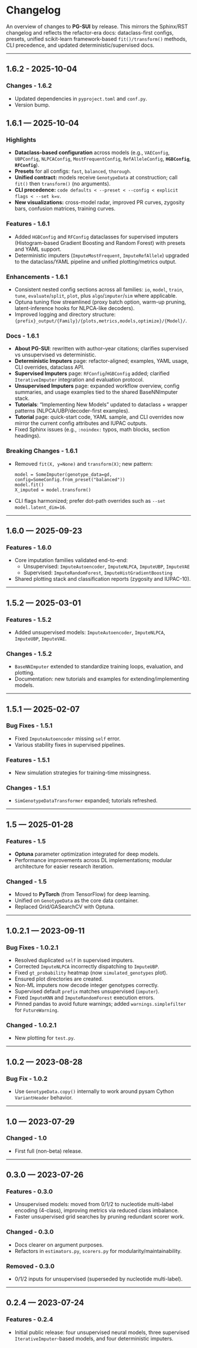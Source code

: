 # Changelog

An overview of changes to **PG-SUI** by release. This mirrors the Sphinx/RST changelog and reflects the refactor-era docs: dataclass-first configs, presets, unified scikit-learn framework-based `fit()/transform()` methods, CLI precedence, and updated deterministic/supervised docs.

---

## 1.6.2 - 2025-10-04

### Changes - 1.6.2

- Updated dependencies in ``pyproject.toml`` and ``conf.py``.
- Version bump.

## 1.6.1 — 2025-10-04

### Highlights

- **Dataclass-based configuration** across models (e.g., `VAEConfig`, `UBPConfig`, `NLPCAConfig`, `MostFrequentConfig`, `RefAlleleConfig`, **`HGBConfig`**, **`RFConfig`**).
- **Presets** for all configs: `fast`, `balanced`, `thorough`.
- **Unified contract:** models receive `GenotypeData` at construction; call `fit()` then `transform()` (no arguments).
- **CLI precedence:** `code defaults < --preset < --config < explicit flags < --set k=v`.
- **New visualizations:** cross-model radar, improved PR curves, zygosity bars, confusion matrices, training curves.

### Features - 1.6.1

- Added `HGBConfig` and `RFConfig` dataclasses for supervised imputers (Histogram-based Gradient Boosting and Random Forest) with presets and YAML support.
- Deterministic imputers (`ImputeMostFrequent`, `ImputeRefAllele`) upgraded to the dataclass/YAML pipeline and unified plotting/metrics output.

### Enhancements - 1.6.1

- Consistent nested config sections across all families: `io`, `model`, `train`, `tune`, `evaluate`/`split`, `plot`, plus `algo`/`imputer`/`sim` where applicable.
- Optuna tuning flow streamlined (proxy batch option, warm-up pruning, latent-inference hooks for NLPCA-like decoders).
- Improved logging and directory structure: `{prefix}_output/{Family}/{plots,metrics,models,optimize}/{Model}/`.

### Docs - 1.6.1

- **About PG-SUI**: rewritten with author–year citations; clarifies supervised vs unsupervised vs deterministic.
- **Deterministic Imputers** page: refactor-aligned; examples, YAML usage, CLI overrides, dataclass API.
- **Supervised Imputers** page: `RFConfig`/`HGBConfig` added; clarified `IterativeImputer` integration and evaluation protocol.
- **Unsupervised Imputers** page: expanded workflow overview, config summaries, and usage examples tied to the shared BaseNNImputer stack.
- **Tutorials**: “Implementing New Models” updated to dataclass + wrapper patterns (NLPCA/UBP/decoder-first examples).
- **Tutorial** page: quick-start code, YAML sample, and CLI overrides now mirror the current config attributes and IUPAC outputs.
- Fixed Sphinx issues (e.g., `:noindex:` typos, math blocks, section headings).

### Breaking Changes - 1.6.1

- Removed `fit(X, y=None)` and `transform(X)`; new pattern:

      model = SomeImputer(genotype_data=gd, config=SomeConfig.from_preset("balanced"))
      model.fit()
      X_imputed = model.transform()

- CLI flags harmonized; prefer dot-path overrides such as `--set model.latent_dim=16`.

---

## 1.6.0 — 2025-09-23

### Features - 1.6.0

- Core imputation families validated end-to-end:
  - Unsupervised: `ImputeAutoencoder`, `ImputeNLPCA`, `ImputeUBP`, `ImputeVAE`
  - Supervised: `ImputeRandomForest`, `ImputeHistGradientBoosting`
- Shared plotting stack and classification reports (zygosity and IUPAC-10).

---

## 1.5.2 — 2025-03-01

### Features - 1.5.2

- Added unsupervised models: `ImputeAutoencoder`, `ImputeNLPCA`, `ImputeUBP`, `ImputeVAE`.

### Changes - 1.5.2

- `BaseNNImputer` extended to standardize training loops, evaluation, and plotting.
- Documentation: new tutorials and examples for extending/implementing models.

---

## 1.5.1 — 2025-02-07

### Bug Fixes - 1.5.1

- Fixed `ImputeAutoencoder` missing `self` error.
- Various stability fixes in supervised pipelines.

### Features - 1.5.1

- New simulation strategies for training-time missingness.

### Changes - 1.5.1

- `SimGenotypeDataTransformer` expanded; tutorials refreshed.

---

## 1.5 — 2025-01-28

### Features - 1.5

- **Optuna** parameter optimization integrated for deep models.
- Performance improvements across DL implementations; modular architecture for easier research iteration.

### Changed - 1.5

- Moved to **PyTorch** (from TensorFlow) for deep learning.
- Unified on `GenotypeData` as the core data container.
- Replaced Grid/GASearchCV with Optuna.

---

## 1.0.2.1 — 2023-09-11

### Bug Fixes - 1.0.2.1

- Resolved duplicated `self` in supervised imputers.
- Corrected `ImputeNLPCA` incorrectly dispatching to `ImputeUBP`.
- Fixed `gt_probability` heatmap (now `simulated_genotypes` plot).
- Ensured plot directories are created.
- Non-ML imputers now decode integer genotypes correctly.
- Supervised default `prefix` matches unsupervised (`imputer`).
- Fixed `ImputeKNN` and `ImputeRandomForest` execution errors.
- Pinned pandas to avoid future warnings; added `warnings.simplefilter` for `FutureWarning`.

### Changed - 1.0.2.1

- New plotting for `test.py`.

---

## 1.0.2 — 2023-08-28

### Bug Fix - 1.0.2

- Use `GenotypeData.copy()` internally to work around pysam Cython `VariantHeader` behavior.

---

## 1.0 — 2023-07-29

### Changed - 1.0

- First full (non-beta) release.

---

## 0.3.0 — 2023-07-26

### Features - 0.3.0

- Unsupervised models: moved from 0/1/2 to nucleotide multi-label encoding (4-class), improving metrics via reduced class imbalance.
- Faster unsupervised grid searches by pruning redundant scorer work.

### Changed - 0.3.0

- Docs clearer on argument purposes.
- Refactors in `estimators.py`, `scorers.py` for modularity/maintainability.

### Removed - 0.3.0

- 0/1/2 inputs for unsupervised (superseded by nucleotide multi-label).

---

## 0.2.4 — 2023-07-24

### Features - 0.2.4

- Initial public release: four unsupervised neural models, three supervised `IterativeImputer`-based models, and four deterministic imputers.
